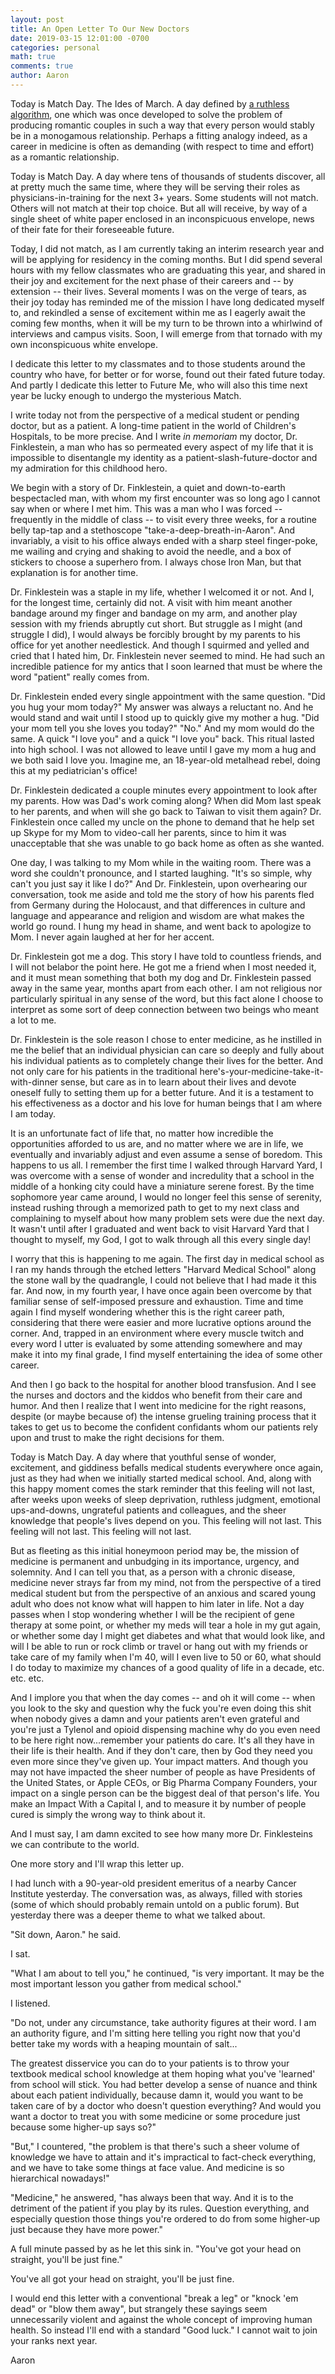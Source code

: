 ```yaml
---
layout: post
title: An Open Letter To Our New Doctors
date: 2019-03-15 12:01:00 -0700
categories: personal 
math: true
comments: true
author: Aaron
---
```



Today is Match Day. The Ides of March. A day defined by [a ruthless algorithm](https://aaroncheng.me/explanatory/2016/08/07/gale-shapley.html), one which was once developed to solve the problem of producing romantic couples in such a way that every person would stably be in a monogamous relationship. Perhaps a fitting analogy indeed, as a career in medicine is often as demanding (with respect to time and effort) as a romantic relationship.  

Today is Match Day. A day where tens of thousands of students discover, all at pretty much the same time, where they will be serving their roles as physicians-in-training for the next 3+ years. Some students will not match. Others will not match at their top choice. But all will receive, by way of a single sheet of white paper enclosed in an inconspicuous envelope, news of their fate for their foreseeable future.  

Today, I did not match, as I am currently taking an interim research year and will be applying for residency in the coming months. But I did spend several hours with my fellow classmates who are graduating this year, and shared in their joy and excitement for the next phase of their careers and -- by extension -- their lives. Several moments I was on the verge of tears, as their joy today has reminded me of the mission I have long dedicated myself to, and rekindled a sense of excitement within me as I eagerly await the coming few months, when it will be my turn to be thrown into a whirlwind of interviews and campus visits. Soon, I will emerge from that tornado with my own inconspicuous white envelope.  

I dedicate this letter to my classmates and to those students around the country who have, for better or for worse, found out their fated future today. And partly I dedicate this letter to Future Me, who will also this time next year be lucky enough to undergo the mysterious Match.  

I write today not from the perspective of a medical student or pending doctor, but as a patient. A long-time patient in the world of Children's Hospitals, to be more precise. And I write *in memoriam* my doctor, Dr. Finklestein, a man who has so permeated every aspect of my life that it is impossible to disentangle my identity as a patient-slash-future-doctor and my admiration for this childhood hero.  

We begin with a story of Dr. Finklestein, a quiet and down-to-earth bespectacled man, with whom my first encounter was so long ago I cannot say when or where I met him. This was a man who I was forced -- frequently in the middle of class -- to visit every three weeks, for a routine belly tap-tap and a stethoscope "take-a-deep-breath-in-Aaron". And invariably, a visit to his office always ended with a sharp steel finger-poke, me wailing and crying and shaking to avoid the needle, and a box of stickers to choose a superhero from. I always chose Iron Man, but that explanation is for another time.  

Dr. Finklestein was a staple in my life, whether I welcomed it or not. And I, for the longest time, certainly did not. A visit with him meant another bandage around my finger and bandage on my arm, and another play session with my friends abruptly cut short. But struggle as I might (and struggle I did), I would always be forcibly brought by my parents to his office for yet another needlestick. And though I squirmed and yelled and cried that I hated him, Dr. Finklestein never seemed to mind. He had such an incredible patience for my antics that I soon learned that must be where the word "patient" really comes from.  

Dr. Finklestein ended every single appointment with the same question. "Did you hug your mom today?" My answer was always a reluctant no. And he would stand and wait until I stood up to quickly give my mother a hug. "Did your mom tell you she loves you today?" "No." And my mom would do the same. A quick "I love you" and a quick "I love you" back. This ritual lasted into high school. I was not allowed to leave until I gave my mom a hug and we both said I love you. Imagine me, an 18-year-old metalhead rebel, doing this at my pediatrician's office!  

Dr. Finklestein dedicated a couple minutes every appointment to look after my parents. How was Dad's work coming along? When did Mom last speak to her parents, and when will she go back to Taiwan to visit them again? Dr. Finklestein once called my uncle on the phone to demand that he help set up Skype for my Mom to video-call her parents, since to him it was unacceptable that she was unable to go back home as often as she wanted.  

One day, I was talking to my Mom while in the waiting room. There was a word she couldn't pronounce, and I started laughing. "It's so simple, why can't you just say it like I do?" And Dr. Finklestein, upon overhearing our conversation, took me aside and told me the story of how his parents fled from Germany during the Holocaust, and that differences in culture and language and appearance and religion and wisdom are what makes the world go round. I hung my head in shame, and went back to apologize to Mom. I never again laughed at her for her accent.  

Dr. Finklestein got me a dog. This story I have told to countless friends, and I will not belabor the point here. He got me a friend when I most needed it, and it must mean something that both my dog and Dr. Finklestein passed away in the same year, months apart from each other. I am not religious nor particularly spiritual in any sense of the word, but this fact alone I choose to interpret as some sort of deep connection between two beings who meant a lot to me.  

Dr. Finklestein is the sole reason I chose to enter medicine, as he instilled in me the belief that an individual physician can care so deeply and fully about his individual patients as to completely change their lives for the better. And not only care for his patients in the traditional here's-your-medicine-take-it-with-dinner sense, but care as in to learn about their lives and devote oneself fully to setting them up for a better future. And it is a testament to his effectiveness as a doctor and his love for human beings that I am where I am today.  

It is an unfortunate fact of life that, no matter how incredible the opportunities afforded to us are, and no matter where we are in life, we eventually and invariably adjust and even assume a sense of boredom. This happens to us all. I remember the first time I walked through Harvard Yard, I was overcome with a sense of wonder and incredulity that a school in the middle of a honking city could have a miniature serene forest. By the time sophomore year came around, I would no longer feel this sense of serenity, instead rushing through a memorized path to get to my next class and complaining to myself about how many problem sets were due the next day. It wasn't until after I graduated and went back to visit Harvard Yard that I thought to myself, my God, I got to walk through all this every single day!  

I worry that this is happening to me again. The first day in medical school as I ran my hands through the etched letters "Harvard Medical School" along the stone wall by the quadrangle, I could not believe that I had made it this far. And now, in my fourth year, I have once again been overcome by that familiar sense of self-imposed pressure and exhaustion. Time and time again I find myself wondering whether this is the right career path, considering that there were easier and more lucrative options around the corner. And, trapped in an environment where every muscle twitch and every word I utter is evaluated by some attending somewhere and may make it into my final grade, I find myself entertaining the idea of some other career.  

And then I go back to the hospital for another blood transfusion. And I see the nurses and doctors and the kiddos who benefit from their care and humor. And then I realize that I went into medicine for the right reasons, despite (or maybe because of) the intense grueling training process that it takes to get us to become the confident confidants whom our patients rely upon and trust to make the right decisions for them.  

Today is Match Day. A day where that youthful sense of wonder, excitement, and giddiness befalls medical students everywhere once again, just as they had when we initially started medical school. And, along with this happy moment comes the stark reminder that this feeling will not last, after weeks upon weeks of sleep deprivation, ruthless judgment, emotional ups-and-downs, ungrateful patients and colleagues, and the sheer knowledge that people's lives depend on you. This feeling will not last. This feeling will not last. This feeling will not last.  

But as fleeting as this initial honeymoon period may be, the mission of medicine is permanent and unbudging in its importance, urgency, and solemnity. And I can tell you that, as a person with a chronic disease, medicine never strays far from my mind, not from the perspective of a tired medical student but from the perspective of an anxious and scared young adult who does not know what will happen to him later in life. Not a day passes when I stop wondering whether I will be the recipient of gene therapy at some point, or whether my meds will tear a hole in my gut again, or whether some day I might get diabetes and what that would look like, and will I be able to run or rock climb or travel or hang out with my friends or take care of my family when I'm 40, will I even live to 50 or 60, what should I do today to maximize my chances of a good quality of life in a decade, etc. etc. etc.  

And I implore you that when the day comes -- and oh it will come -- when you look to the sky and question why the fuck you're even doing this shit when nobody gives a damn and your patients aren't even grateful and you're just a Tylenol and opioid dispensing machine why do you even need to be here right now...remember your patients do care. It's all they have in their life is their health. And if they don't care, then by God they need you even more since they've given up. Your impact matters. And though you may not have impacted the sheer number of people as have Presidents of the United States, or Apple CEOs, or Big Pharma Company Founders, your impact on a single person can be the biggest deal of that person's life. You make an Impact With a Capital I, and to measure it by number of people cured is simply the wrong way to think about it.  

And I must say, I am damn excited to see how many more Dr. Finklesteins we can contribute to the world.  

One more story and I'll wrap this letter up.  

I had lunch with a 90-year-old president emeritus of a nearby Cancer Institute yesterday. The conversation was, as always, filled with stories (some of which should probably remain untold on a public forum). But yesterday there was a deeper theme to what we talked about.  

"Sit down, Aaron." he said.  

I sat.  

"What I am about to tell you," he continued, "is very important. It may be the most important lesson you gather from medical school."  

I listened.  

"Do not, under any circumstance, take authority figures at their word. I am an authority figure, and I'm sitting here telling you right now that you'd better take my words with a heaping mountain of salt...  

The greatest disservice you can do to your patients is to throw your textbook medical school knowledge at them hoping what you've 'learned' from school will stick. You had better develop a sense of nuance and think about each patient individually, because damn it, would you want to be taken care of by a doctor who doesn't question everything? And would you want a doctor to treat you with some medicine or some procedure just because some higher-up says so?"  

"But," I countered, "the problem is that there's such a sheer volume of knowledge we have to attain and it's impractical to fact-check everything, and we have to take some things at face value. And medicine is so hierarchical nowadays!"  

"Medicine," he answered, "has always been that way. And it is to the detriment of the patient if you play by its rules. Question everything, and especially question those things you're ordered to do from some higher-up just because they have more power."  

A full minute passed by as he let this sink in. "You've got your head on straight, you'll be just fine."  

You've all got your head on straight, you'll be just fine.  

I would end this letter with a conventional "break a leg" or "knock 'em dead" or "blow them away", but strangely these sayings seem unnecessarily violent and against the whole concept of improving human health. So instead I'll end with a standard "Good luck." I cannot wait to join your ranks next year.  

Aaron